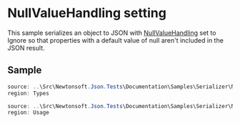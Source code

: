 ﻿# NullValueHandling setting

This sample serializes an object to JSON with [NullValueHandling](/api/newtonsoft/json/nullvaluehandling/) set to Ignore so that properties with a default value of null aren't included in the JSON result.

## Sample

```csharp Types
source: ..\Src\Newtonsoft.Json.Tests\Documentation\Samples\Serializer\NullValueHandlingIgnore.cs
region: Types
```

```csharp Usage
source: ..\Src\Newtonsoft.Json.Tests\Documentation\Samples\Serializer\NullValueHandlingIgnore.cs
region: Usage
```